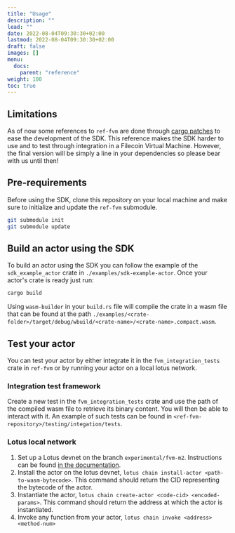 ```yaml
---
title: "Usage"
description: ""
lead: ""
date: 2022-08-04T09:30:30+02:00
lastmod: 2022-08-04T09:30:30+02:00
draft: false
images: []
menu:
  docs:
    parent: "reference"
weight: 100
toc: true
---
```


## Limitations

As of now some references to `ref-fvm` are done through [cargo patches](https://doc.rust-lang.org/cargo/reference/overriding-dependencies.html)
to ease the development of the SDK. This reference makes the SDK harder to use and to test through integration in a
Filecoin Virtual Machine. However, the final version will be simply a line in your dependencies so please bear with us
until then!

## Pre-requirements

Before using the SDK, clone this repository on your local machine and make sure to initialize and update the `ref-fvm`
submodule.

```bash
git submodule init
git submodule update
```

## Build an actor using the SDK

To build an actor using the SDK you can follow the example of the `sdk_example_actor` crate in `./examples/sdk-example-actor`.
Once your actor's crate is ready just run:
```bash
cargo build
```

Using `wasm-builder` in your `build.rs` file will compile the crate in a wasm file that can be found at the path
`./examples/<crate-folder>/target/debug/wbuild/<crate-name>/<crate-name>.compact.wasm`.

## Test your actor

You can test your actor by either integrate it in the `fvm_integration_tests` crate in `ref-fvm` or by running your actor
on a local lotus network.

### Integration test framework

Create a new test in the `fvm_integration_tests` crate and use the path of the compiled wasm file to retrieve its binary content.
You will then be able to interact with it. An example of such tests can be found in `<ref-fvm-repository>/testing/integation/tests`.

### Lotus local network

1. Set up a Lotus devnet on the branch `experimental/fvm-m2`. Instructions can be found
   [in the documentation](https://lotus.filecoin.io/developers/local-network/).
2. Install the actor on the lotus devnet, `lotus chain install-actor <path-to-wasm-bytecode>`. This command should return
   the CID representing the bytecode of the actor.
3. Instantiate the actor, `lotus chain create-actor <code-cid> <encoded-params>`. This command should return the address
   at which the actor is instantiated.
4. Invoke any function from your actor, `lotus chain invoke <address> <method-num>`
